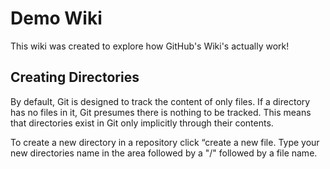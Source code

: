 # Demo Wiki
This wiki was created to explore how GitHub's Wiki's actually work!

## Creating Directories
By default, Git is designed to track the content of only files.   If a directory has no files in it, Git presumes there is nothing to be tracked.  This means that directories exist in Git only implicitly through their contents.

To create a new directory in a repository click “create a new file.
Type your new directories name in the area followed by a "/" followed by a file name.
